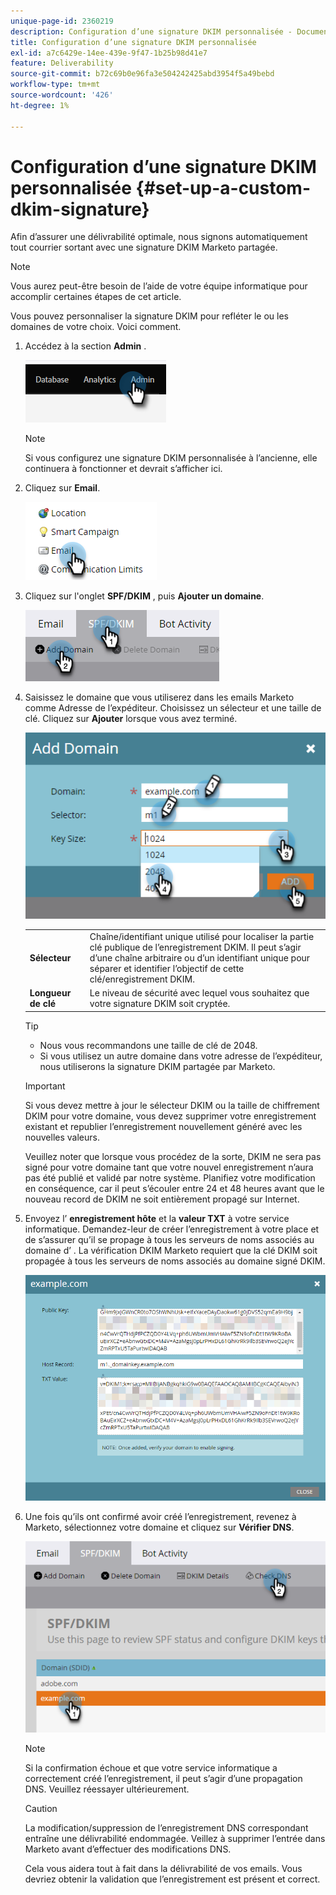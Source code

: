 ```yaml
---
unique-page-id: 2360219
description: Configuration d’une signature DKIM personnalisée - Documents Marketo - Documentation du produit
title: Configuration d’une signature DKIM personnalisée
exl-id: a7c6429e-14ee-439e-9f47-1b25b98d41e7
feature: Deliverability
source-git-commit: b72c69b0e96fa3e504242425abd3954f5a49bebd
workflow-type: tm+mt
source-wordcount: '426'
ht-degree: 1%

---
```


# Configuration d’une signature DKIM personnalisée {#set-up-a-custom-dkim-signature}

Afin d’assurer une délivrabilité optimale, nous signons automatiquement tout courrier sortant avec une signature DKIM Marketo partagée.

>[!NOTE]
>
>Vous aurez peut-être besoin de l’aide de votre équipe informatique pour accomplir certaines étapes de cet article.

Vous pouvez personnaliser la signature DKIM pour refléter le ou les domaines de votre choix. Voici comment.

1. Accédez à la section **Admin** .

   ![](assets/set-up-a-custom-dkim-signature-1.png)

   >[!NOTE]
   >
   >Si vous configurez une signature DKIM personnalisée à l’ancienne, elle continuera à fonctionner et devrait s’afficher ici.

1. Cliquez sur **Email**.

   ![](assets/set-up-a-custom-dkim-signature-2.png)

1. Cliquez sur l&#39;onglet **SPF/DKIM** , puis **Ajouter un domaine**.

   ![](assets/set-up-a-custom-dkim-signature-3.png)

1. Saisissez le domaine que vous utiliserez dans les emails Marketo comme Adresse de l’expéditeur. Choisissez un sélecteur et une taille de clé. Cliquez sur **Ajouter** lorsque vous avez terminé.

   ![](assets/set-up-a-custom-dkim-signature-4.png)

   <table> 
   <tr>
   <td width="20%"><b>Sélecteur</b></td>
   <td>Chaîne/identifiant unique utilisé pour localiser la partie clé publique de l’enregistrement DKIM. Il peut s’agir d’une chaîne arbitraire ou d’un identifiant unique pour séparer et identifier l’objectif de cette clé/enregistrement DKIM.</td>
   </tr>
   <tr> 
   <td width="20%"><b>Longueur de clé</b></td>
   <td>Le niveau de sécurité avec lequel vous souhaitez que votre signature DKIM soit cryptée.</td>
   </tr>
   </tbody>
   </table>

   <p>

   >[!TIP]
   >
   >* Nous vous recommandons une taille de clé de 2048.
   >* Si vous utilisez un autre domaine dans votre adresse de l’expéditeur, nous utiliserons la signature DKIM partagée par Marketo.

   >[!IMPORTANT]
   >
   >Si vous devez mettre à jour le sélecteur DKIM ou la taille de chiffrement DKIM pour votre domaine, vous devez supprimer votre enregistrement existant et republier l’enregistrement nouvellement généré avec les nouvelles valeurs.
   >
   >Veuillez noter que lorsque vous procédez de la sorte, DKIM ne sera pas signé pour votre domaine tant que votre nouvel enregistrement n’aura pas été publié et validé par notre système. Planifiez votre modification en conséquence, car il peut s’écouler entre 24 et 48 heures avant que le nouveau record de DKIM ne soit entièrement propagé sur Internet.

1. Envoyez l’ **enregistrement hôte** et la **valeur TXT** à votre service informatique. Demandez-leur de créer l’enregistrement à votre place et de s’assurer qu’il se propage à tous les serveurs de noms associés au domaine d’ . La vérification DKIM Marketo requiert que la clé DKIM soit propagée à tous les serveurs de noms associés au domaine signé DKIM.

   ![](assets/set-up-a-custom-dkim-signature-5.png)

1. Une fois qu’ils ont confirmé avoir créé l’enregistrement, revenez à Marketo, sélectionnez votre domaine et cliquez sur **Vérifier DNS**.

   ![](assets/set-up-a-custom-dkim-signature-6.png)

   >[!NOTE]
   >
   >Si la confirmation échoue et que votre service informatique a correctement créé l’enregistrement, il peut s’agir d’une propagation DNS. Veuillez réessayer ultérieurement.

   >[!CAUTION]
   >
   >La modification/suppression de l’enregistrement DNS correspondant entraîne une délivrabilité endommagée. Veillez à supprimer l’entrée dans Marketo avant d’effectuer des modifications DNS.

   Cela vous aidera tout à fait dans la délivrabilité de vos emails. Vous devriez obtenir la validation que l’enregistrement est présent et correct.
